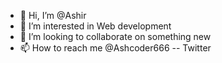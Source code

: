 - 👋 Hi, I’m @Ashir
- 👀 I’m interested in Web development 
- 💞️ I’m looking to collaborate on something new
- 📫 How to reach me @Ashcoder666 -- Twitter

<!---
Ashir-Littra/Ashir-Littra is a ✨ special ✨ repository because its `README.md` (this file) appears on your GitHub profile.
You can click the Preview link to take a look at your changes.
--->
